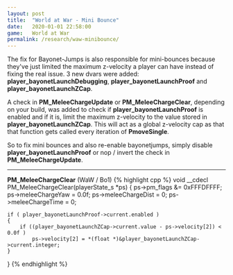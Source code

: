 ```yaml
---
layout: post
title:  "World at War - Mini Bounce"
date:   2020-01-01 22:58:00
game:   World at War
permalink: /research/waw-minibounce/
---
```

The fix for Bayonet-Jumps is also responsible for mini-bounces because they've just limited the maximum z-velocity a player can have instead of fixing the real issue.
3 new dvars were added: __player_bayonetLaunchDebugging__, __player_bayonetLaunchProof__ and __player_bayonetLaunchZCap__.


A check in __PM_MeleeChargeUpdate__ or __PM_MeleeChargeClear__, depending on your build, was added to check if __player_bayonetLaunchProof__ is enabled and if it is, limit the maximum z-velocity to the value stored in __player_bayonetLaunchZCap__.
This will act as a global z-velocity cap as that that function gets called every iteration of __PmoveSingle__.

So to fix mini bounces and also re-enable bayonetjumps, simply disable __player_bayonetLaunchProof__ or nop / invert the check in __PM_MeleeChargeUpdate__.

---

__PM_MeleeChargeClear__ (WaW / Bo1)
{% highlight cpp %}
void __cdecl PM_MeleeChargeClear(playerState_s *ps)
{
    ps->pm_flags &= 0xFFFDFFFF;
    ps->meleeChargeYaw = 0.0f;
    ps->meleeChargeDist = 0;
    ps->meleeChargeTime = 0;
  
    if ( player_bayonetLaunchProof->current.enabled )
    {
        if ((player_bayonetLaunchZCap->current.value - ps->velocity[2]) < 0.0f )
            ps->velocity[2] = *(float *)&player_bayonetLaunchZCap->current.integer;
    }
}
{% endhighlight %}
